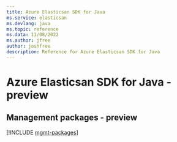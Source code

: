 ```yaml
---
title: Azure Elasticsan SDK for Java
ms.service: elasticsan
ms.devlang: java
ms.topic: reference
ms.data: 11/08/2022
ms.author: jfree
author: joshfree
description: Reference for Azure Elasticsan SDK for Java
---
```

# Azure Elasticsan SDK for Java - preview

## Management packages - preview
[!INCLUDE [mgmt-packages](elasticsan-mgmt-index.md)]